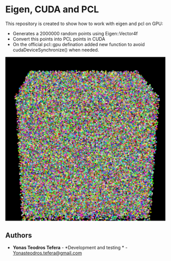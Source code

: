 # Eigen, CUDA and PCL
This repository is created to show how to work with eigen and pcl on GPU:
  - Generates a 2000000 random points using Eigen::Vector4f
  - Convert this points into PCL points in CUDA
  - On the official pcl::gpu defination added new function to avoid cudaDeviceSynchronize() when needed.
  
<img src="Sample/converted.png" alt="generated points" width="500"/>

## Authors

* **Yonas Teodros Tefera** - *Development and testing * - [Yonasteodros.tefera@gmail.com](Yonasteodros.tefera@gmail.com)
